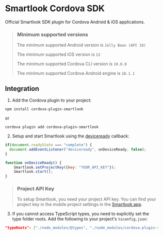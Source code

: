 # Smartlook Cordova SDK

Official Smartlook SDK plugin for Cordova Android & iOS applications.

> ### Minimum supported versions
> 
> The minimum supported Android version is `Jelly Bean (API 18)`
> 
> The minimum supported iOS version is `13`
> 
> The minimum supported Cordova CLI version is `10.0.0`
> 
> The minimum supported Cordova Android engine is `10.1.1`

## Integration

1. Add the Cordova plugin to your project:

```npm
npm install cordova-plugin-smartlook
```
or
```Cordova
cordova plugin add cordova-plugin-smartlook
```



2. Setup and start Smartlook using the [deviceready](https://cordova.apache.org/docs/en/5.1.1/cordova/events/events.deviceready.html) callback:

```javascript
if(document.readyState === "complete") {
  document.addEventListener("deviceready", onDeviceReady, false);
}

function onDeviceReady() {
  	Smartlook.setProjectKey({key: "YOUR_API_KEY"});
  	Smartlook.start();
}
```



> ### Project API Key
> 
> To setup Smartlook, you need your project API key. You can find your project key in the mobile project settings in the [Smartlook app](https://app.smartlook.com/settings/projects).

3. If you cannot access TypeScript types, you need to explicitly set the type folder roots. Add the following to your project's `tsconfig.json`:

```json
"typeRoots": ["./node_modules/@types", "./node_modules/cordova-plugin-smartlook/globalTypes"]
```